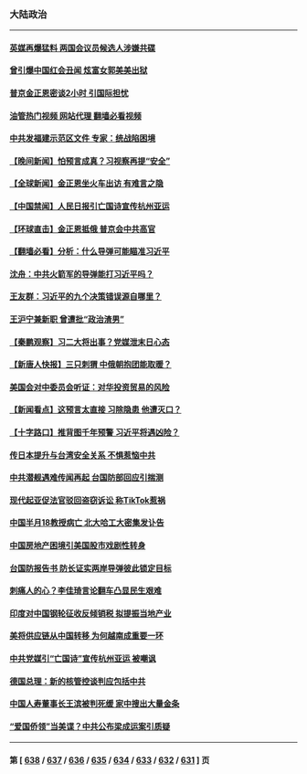 ### 大陆政治
---
#### [英媒再爆猛料 两国会议员候选人涉嫌共碟](../../pages/ncid277/n14072922.md?09132045) 
#### [曾引爆中国红会丑闻 炫富女郭美美出狱](../../pages/ncid277/n14072924.md?09132045) 
#### [普京金正恩密谈2小时 引国际担忧](../../pages/ncid277/n14072911.md?09132045) 
#### [油管热门视频 网站代理 翻墙必看视频](http://138.2.39.72:81/youtube.html?epic-marker?09132045)
#### [中共发福建示范区文件 专家：统战陷困境](../../pages/ncid277/n14072738.md?09132045) 
#### [【晚间新闻】怕预言成真？习视察再提“安全”](../../pages/ncid277/n14072751.md?09132045) 
#### [【全球新闻】金正恩坐火车出访 有难言之隐](../../pages/ncid277/n14072752.md?09132045) 
#### [【中国禁闻】人民日报引亡国诗宣传杭州亚运](../../pages/ncid277/n14072189.md?09132045) 
#### [【环球直击】金正恩抵俄 普京会中共高官](../../pages/ncid277/n14072190.md?09132045) 
#### [【翻墙必看】分析：什么导弹可能瞄准习近平](../../pages/ncid277/n14072634.md?09132045) 
#### [沈舟：中共火箭军的导弹能打习近平吗？](../../pages/ncid277/n14072540.md?09132045) 
#### [王友群：习近平的九个决策错误源自哪里？](../../pages/ncid277/n14072494.md?09132045) 
#### [王沪宁兼新职 曾遭批“政治渣男”](../../pages/ncid277/n14072555.md?09132045) 
#### [【秦鹏观察】习二大将出事？党媒泄末日心态](../../pages/ncid277/n14072481.md?09132045) 
#### [【新唐人快报】三只刺猬 中俄朝抱团能取暖？](../../pages/ncid277/n14072518.md?09132045) 
#### [美国会对中委员会听证：对华投资贸易的风险](../../pages/ncid277/n14072477.md?09132045) 
#### [【新闻看点】这预言太直接 习除隐患 他遭灭口？](../../pages/ncid277/n14072320.md?09132045) 
#### [【十字路口】推背图千年预警 习近平将遇凶险？](../../pages/ncid277/n14071837.md?09132045) 
#### [传日本提升与台湾安全关系 不惧惹恼中共](../../pages/ncid277/n14072398.md?09132045) 
#### [中共潜舰遇难传闻再起 台国防部回应引揣测](../../pages/ncid277/n14071605.md?09132045) 
#### [现代起亚促法官驳回盗窃诉讼 称TikTok惹祸](../../pages/ncid277/n14072361.md?09132045) 
#### [中国半月18教授病亡 北大哈工大密集发讣告](../../pages/ncid277/n14072368.md?09132045) 
#### [中国房地产困境引美国股市戏剧性转身](../../pages/ncid277/n14071821.md?09132045) 
#### [台国防报告书 防长证实两岸导弹彼此锁定目标](../../pages/ncid277/n14071963.md?09132045) 
#### [刺痛人的心？李佳琦言论翻车凸显民生艰难](../../pages/ncid277/n14072327.md?09132045) 
#### [印度对中国钢轮征收反倾销税 拟提振当地产业](../../pages/ncid277/n14072302.md?09132045) 
#### [美将供应链从中国转移 为何越南成重要一环](../../pages/ncid277/n14072157.md?09132045) 
#### [中共党媒引“亡国诗”宣传杭州亚运 被嘲讽](../../pages/ncid277/n14072122.md?09132045) 
#### [德国总理：新的核管控谈判应包括中共](../../pages/ncid277/n14072277.md?09132045) 
#### [中国人寿董事长王滨被判死缓 家中搜出大量金条](../../pages/ncid277/n14072173.md?09132045) 
#### [“爱国侨领”当美谍？中共公布梁成运案引质疑](../../pages/ncid277/n14072142.md?09132045) 

---
#### 第 [ [638](./638.md?09132045) / [637](./637.md?09132045) / [636](./636.md?09132045) / [635](./635.md?09132045) / [634](./634.md?09132045) / [633](./633.md?09132045) / [632](./632.md?09132045) / [631](./631.md?09132045) ] 页
